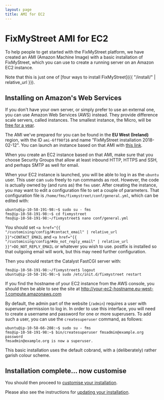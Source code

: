 ```yaml
---
layout: page
title: AMI for EC2
---
```


# FixMyStreet AMI for EC2

<p class="lead">
  To help people to get started with the FixMyStreet platform, we have
  created an AMI (Amazon Machine Image) with a basic installation of
  FixMyStreet, which you can use to create a running server on an Amazon
  EC2 instance.
</p>

Note that this is just one of [four ways to install FixMyStreet]({{ "/install/" | relative_url }}).

## Installing on Amazon's Web Services

If you don't have your own server, or simply prefer to use an external one, you
can use Amazon Web Services (AWS) instead. They provide difference scale
servers, called instances. The smallest instance, the Micro, will be [free
for a year](http://aws.amazon.com/free/).

The AMI we've prepared for you can be found in the **EU West (Ireland)**
region, with the ID `ami-6ff98f16` and name "FixMyStreet installation
2018-02-12". You can launch an instance based on that AMI with
[this link](https://console.aws.amazon.com/ec2/home?region=eu-west-1#launchAmi=ami-6ff98f16).

When you create an EC2 instance based on that AMI, make sure that you
choose Security Groups that allow at least inbound HTTP, HTTPS and
SSH, and perhaps SMTP as well for email.

When your EC2 instance is launched, you will be able to log in as the
`ubuntu` user.  This user can `sudo` freely to run commands as root.
However, the code is actually owned by (and runs as) the `fms` user.
After creating the instance, you may want to edit a configuration
file to set a couple of parameters.  That configuration file is
`/home/fms/fixmystreet/conf/general.yml`, which can be edited with:

    ubuntu@ip-10-58-191-98:~$ sudo su - fms
    fms@ip-10-58-191-98:~$ cd fixmystreet
    fms@ip-10-58-191-98:~/fixmystreet$ nano conf/general.yml

You should set 
<code><a href="{{ "/customising/config/#contact_email" | relative_url }}">CONTACT_EMAIL</a></code>
and
<code><a href="{{ "/customising/config/#do_not_reply_email" | relative_url }}">DO_NOT_REPLY_EMAIL</a></code>
or whatever you wish to use. postfix is installed so that outgoing email will
work, but this may need further configuration.

Then you should restart the Catalyst FastCGI server with:

    fms@ip-10-58-191-98:~/fixmystreet$ logout
    ubuntu@ip-10-58-191-98:~$ sudo /etc/init.d/fixmystreet restart

If you find the hostname of your EC2 instance from the AWS console,
you should then be able to see the site at http://your-ec2-hostname.eu-west-1.compute.amazonaws.com

By default, the admin part of the website (`/admin`) requires a user with
superuser permission to log in. In order to use this
interface, you will need to create a username and password for one or
more superusers.  To add such a user, you can use the `createsuperuser`
command, as follows:

    ubuntu@ip-10-58-66-208:~$ sudo su - fms
    fms@ip-10-58-191-98:~$ bin/createsuperuser fmsadmin@example.org password
    fmsadmin@example.org is now a superuser.

This basic installation uses the default cobrand, with a
(deliberately) rather garish colour scheme.  

## Installation complete... now customise

You should then proceed
to [customise your installation](/customising/).

Please also see the instructions for [updating your installation](/updating/ami/).
